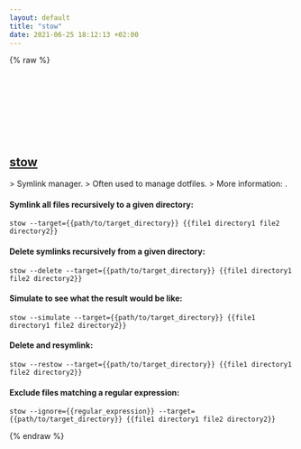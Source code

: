 ```yaml
---
layout: default
title: "stow"
date: 2021-06-25 18:12:13 +02:00
---
```

{% raw %}
<h2 id="stow">
  <a href="/en/common/stow.html">stow</a> <a href="#stow"><svg class="icon">
    <use href="/assets/images/unicode_sprite.svg#link" />
  </svg></a>
</h2>
> Symlink manager.
> Often used to manage dotfiles.
> More information: <https://www.gnu.org/software/stow>.

#### Symlink all files recursively to a given directory:
```shell
stow --target={{path/to/target_directory}} {{file1 directory1 file2 directory2}}
```
#### Delete symlinks recursively from a given directory:
```shell
stow --delete --target={{path/to/target_directory}} {{file1 directory1 file2 directory2}}
```
#### Simulate to see what the result would be like:
```shell
stow --simulate --target={{path/to/target_directory}} {{file1 directory1 file2 directory2}}
```
#### Delete and resymlink:
```shell
stow --restow --target={{path/to/target_directory}} {{file1 directory1 file2 directory2}}
```
#### Exclude files matching a regular expression:
```shell
stow --ignore={{regular_expression}} --target={{path/to/target_directory}} {{file1 directory1 file2 directory2}}
```
{% endraw %}